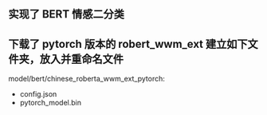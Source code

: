 实现了 BERT 情感二分类
---
下载了 pytorch 版本的 robert_wwm_ext 建立如下文件夹，放入并重命名文件
---
model/bert/chinese_roberta_wwm_ext_pytorch:
+ config.json
+ pytorch_model.bin
